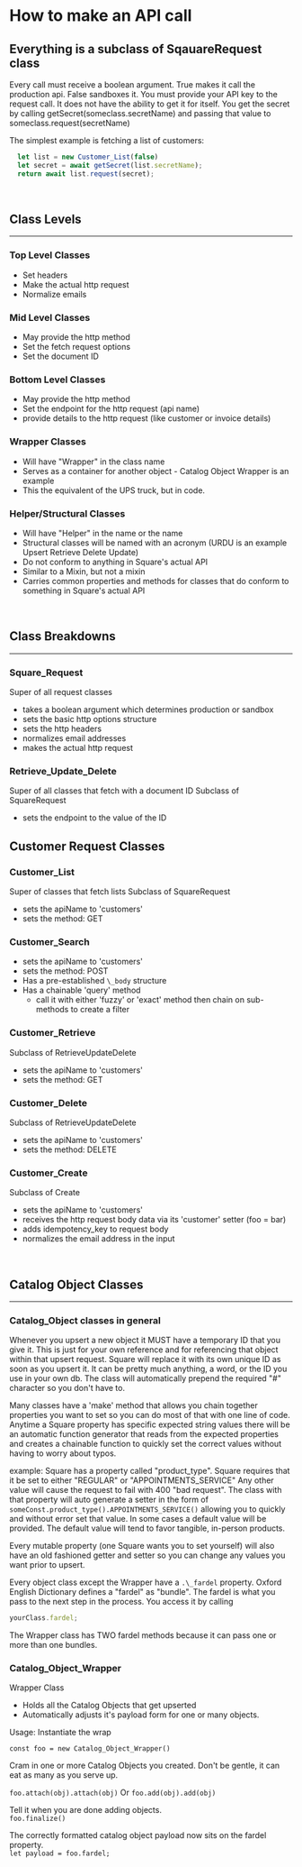 # How to make an API call

## Everything is a subclass of SqauareRequest class

Every call must receive a boolean argument. True makes it call the production api. False sandboxes it.
You must provide your API key to the request call. It does not have the ability to get it for itself.
You get the secret by calling getSecret(someclass.secretName)
and passing that value to someclass.request(secretName)

The simplest example is fetching a list of customers:

```js
  let list = new Customer_List(false)
  let secret = await getSecret(list.secretName);
  return await list.request(secret);
```

<br/>

## Class Levels

---

### Top Level Classes

- Set headers
- Make the actual http request
- Normalize emails

### Mid Level Classes

- May provide the http method
- Set the fetch request options
- Set the document ID

### Bottom Level Classes

- May provide the http method
- Set the endpoint for the http request (api name)
- provide details to the http request (like customer or invoice details)

### Wrapper Classes

- Will have "Wrapper" in the class name
- Serves as a container for another object - Catalog Object Wrapper is an example
- This the equivalent of the UPS truck, but in code.

### Helper/Structural Classes

- Will have "Helper" in the name or the name
- Structural classes will be named with an acronym (URDU is an example Upsert Retrieve Delete Update)
- Do not conform to anything in Square's actual API
- Similar to a Mixin, but not a mixin
- Carries common properties and methods for classes that do conform to something in Square's actual API

<br/>

## Class Breakdowns

---

### Square_Request

Super of all request classes

- takes a boolean argument which determines production or sandbox
- sets the basic http options structure
- sets the http headers
- normalizes email addresses
- makes the actual http request

### Retrieve_Update_Delete

Super of all classes that fetch with a document ID
Subclass of SquareRequest

- sets the endpoint to the value of the ID

## Customer Request Classes

### Customer_List

Super of classes that fetch lists
Subclass of SquareRequest

- sets the apiName to 'customers'
- sets the method: GET

### Customer_Search

- sets the apiName to 'customers'
- sets the method: POST
- Has a pre-established `\_body` structure
- Has a chainable 'query' method
  - call it with either 'fuzzy' or 'exact' method then chain on sub-methods to create a filter

### Customer_Retrieve

Subclass of RetrieveUpdateDelete

- sets the apiName to 'customers'
- sets the method: GET

### Customer_Delete

Subclass of RetrieveUpdateDelete

- sets the apiName to 'customers'
- sets the method: DELETE

### Customer_Create

Subclass of Create

- sets the apiName to 'customers'
- receives the http request body data via its 'customer' setter (foo = bar)
- adds idempotency_key to request body
- normalizes the email address in the input

<br/>

## Catalog Object Classes

---

### Catalog_Object classes in general

Whenever you upsert a new object it MUST have a temporary ID that you give it. This is just for your own reference
and for referencing that object within that upsert request. Square will replace it with its own unique ID as soon
as you upsert it. It can be pretty much anything, a word, or the ID you use in your own db. The class will
automatically prepend the required "#" character so you don't have to.

Many classes have a 'make' method that allows you chain together properties you want to set so you can do most of
that with one line of code. Anytime a Square property has specific expected string values there will be an automatic
function generator that reads from the expected properties and creates a chainable function to quickly set the correct
values without having to worry about typos.

example: Square has a property called "product_type". Square requires that it be set to either "REGULAR" or "APPOINTMENTS_SERVICE"
Any other value will cause the request to fail with 400 "bad request".
The class with that property will auto generate a setter in the form of `someConst.product_type().APPOINTMENTS_SERVICE()`
allowing you to quickly and without error set that value. In some cases a default value will be provided. The default value
will tend to favor tangible, in-person products.

Every mutable property (one Square wants you to set yourself) will also have an old fashioned getter and setter so you can change
any values you want prior to upsert.

Every object class except the Wrapper have a `.\_fardel` property. Oxford English Dictionary defines a "fardel" as "bundle". The fardel is what you pass to the next step in the process. You access it by calling

```js
yourClass.fardel;
```

The Wrapper class has TWO fardel methods because it can pass one or more than one bundles.

### Catalog_Object_Wrapper

Wrapper Class

- Holds all the Catalog Objects that get upserted
- Automatically adjusts it's payload form for one or many objects.

Usage:
Instantiate the wrap

`const foo = new Catalog_Object_Wrapper()`

Cram in one or more Catalog Objects you created. Don't be gentle, it can eat as many as you serve up.

`foo.attach(obj).attach(obj)`
Or
`foo.add(obj).add(obj)`

Tell it when you are done adding objects.\
`foo.finalize()`

The correctly formatted catalog object payload now sits on the fardel property.\
`let payload = foo.fardel;`
